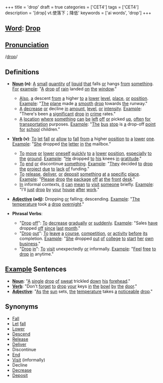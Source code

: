 +++
title = 'drop'
draft = true
categories = ['CET4']
tags = ['CET4']
description = '[drɔp] vt.使落下；降低'
keywords = ['ai words', 'drop']
+++

## [Word](/en/post/word/): [Drop](/en/post/drop/)

## [Pronunciation](/en/post/pronunciation/)
/[drop](/en/post/drop/)/

## Definitions
- **[Noun](/en/post/noun/) (n)**: [A](/en/post/a/) [small](/en/post/small/) [quantity](/en/post/quantity/) [of](/en/post/of/) [liquid](/en/post/liquid/) [that](/en/post/that/) falls [or](/en/post/or/) hangs [from](/en/post/from/) [something](/en/post/something/). [For](/en/post/for/) [example](/en/post/example/): "[A](/en/post/a/) [drop](/en/post/drop/) [of](/en/post/of/) [rain](/en/post/rain/) landed [on](/en/post/on/) [the](/en/post/the/) [window](/en/post/window/)."
  - [Also](/en/post/also/), [a](/en/post/a/) descent [from](/en/post/from/) [a](/en/post/a/) higher [to](/en/post/to/) [a](/en/post/a/) [lower](/en/post/lower/) [level](/en/post/level/), [place](/en/post/place/), [or](/en/post/or/) [position](/en/post/position/). [Example](/en/post/example/): "[The](/en/post/the/) [plane](/en/post/plane/) made [a](/en/post/a/) [smooth](/en/post/smooth/) [drop](/en/post/drop/) towards [the](/en/post/the/) runway."
  - [A](/en/post/a/) [decrease](/en/post/decrease/) [or](/en/post/or/) decline [in](/en/post/in/) [amount](/en/post/amount/), [level](/en/post/level/), [or](/en/post/or/) [intensity](/en/post/intensity/). [Example](/en/post/example/): "There's been [a](/en/post/a/) [significant](/en/post/significant/) [drop](/en/post/drop/) [in](/en/post/in/) [crime](/en/post/crime/) rates."
  - [A](/en/post/a/) [location](/en/post/location/) [where](/en/post/where/) [something](/en/post/something/) [can](/en/post/can/) [be](/en/post/be/) [left](/en/post/left/) [off](/en/post/off/) [or](/en/post/or/) picked [up](/en/post/up/), [often](/en/post/often/) [for](/en/post/for/) [transportation](/en/post/transportation/) purposes. [Example](/en/post/example/): "[The](/en/post/the/) [bus](/en/post/bus/) [stop](/en/post/stop/) is [a](/en/post/a/) drop-off [point](/en/post/point/) [for](/en/post/for/) [school](/en/post/school/) children."

- **[Verb](/en/post/verb/) (v)**: [To](/en/post/to/) [let](/en/post/let/) [fall](/en/post/fall/) [or](/en/post/or/) [allow](/en/post/allow/) [to](/en/post/to/) [fall](/en/post/fall/) [from](/en/post/from/) [a](/en/post/a/) higher [position](/en/post/position/) [to](/en/post/to/) [a](/en/post/a/) [lower](/en/post/lower/) [one](/en/post/one/). [Example](/en/post/example/): "[She](/en/post/she/) dropped [the](/en/post/the/) [letter](/en/post/letter/) [in](/en/post/in/) [the](/en/post/the/) mailbox."
  - [To](/en/post/to/) [move](/en/post/move/) [or](/en/post/or/) [lower](/en/post/lower/) [oneself](/en/post/oneself/) [quickly](/en/post/quickly/) [to](/en/post/to/) [a](/en/post/a/) [lower](/en/post/lower/) [position](/en/post/position/), [especially](/en/post/especially/) [to](/en/post/to/) [the](/en/post/the/) [ground](/en/post/ground/). [Example](/en/post/example/): "[He](/en/post/he/) dropped [to](/en/post/to/) [his](/en/post/his/) knees [in](/en/post/in/) [gratitude](/en/post/gratitude/)."
  - [To](/en/post/to/) [end](/en/post/end/) [or](/en/post/or/) discontinue [something](/en/post/something/). [Example](/en/post/example/): "[They](/en/post/they/) decided [to](/en/post/to/) [drop](/en/post/drop/) [the](/en/post/the/) [project](/en/post/project/) [due](/en/post/due/) [to](/en/post/to/) [lack](/en/post/lack/) [of](/en/post/of/) funding."
  - [To](/en/post/to/) [release](/en/post/release/), [deliver](/en/post/deliver/), [or](/en/post/or/) [deposit](/en/post/deposit/) [something](/en/post/something/) [at](/en/post/at/) [a](/en/post/a/) [specific](/en/post/specific/) [place](/en/post/place/). [Example](/en/post/example/): "[Please](/en/post/please/) [drop](/en/post/drop/) [the](/en/post/the/) [package](/en/post/package/) [off](/en/post/off/) [at](/en/post/at/) [the](/en/post/the/) [front](/en/post/front/) [desk](/en/post/desk/)."
  - [In](/en/post/in/) informal contexts, [it](/en/post/it/) [can](/en/post/can/) [mean](/en/post/mean/) [to](/en/post/to/) [visit](/en/post/visit/) [someone](/en/post/someone/) briefly. [Example](/en/post/example/): "I'll [just](/en/post/just/) [drop](/en/post/drop/) [by](/en/post/by/) [your](/en/post/your/) [house](/en/post/house/) [after](/en/post/after/) [work](/en/post/work/)."

- **[Adjective](/en/post/adjective/) (adj)**: Dropping [or](/en/post/or/) falling; descending. [Example](/en/post/example/): "[The](/en/post/the/) [temperature](/en/post/temperature/) took [a](/en/post/a/) [drop](/en/post/drop/) [overnight](/en/post/overnight/)."
  
- **Phrasal Verbs**:
  - "[Drop](/en/post/drop/) [off](/en/post/off/)": [To](/en/post/to/) [decrease](/en/post/decrease/) [gradually](/en/post/gradually/) [or](/en/post/or/) [suddenly](/en/post/suddenly/). [Example](/en/post/example/): "Sales [have](/en/post/have/) dropped [off](/en/post/off/) [since](/en/post/since/) [last](/en/post/last/) [month](/en/post/month/)."
  - "[Drop](/en/post/drop/) [out](/en/post/out/)": [To](/en/post/to/) [leave](/en/post/leave/) [a](/en/post/a/) [course](/en/post/course/), [competition](/en/post/competition/), [or](/en/post/or/) [activity](/en/post/activity/) [before](/en/post/before/) [its](/en/post/its/) completion. [Example](/en/post/example/): "[She](/en/post/she/) dropped [out](/en/post/out/) [of](/en/post/of/) [college](/en/post/college/) [to](/en/post/to/) [start](/en/post/start/) [her](/en/post/her/) [own](/en/post/own/) [business](/en/post/business/)."
  - "[Drop](/en/post/drop/) [in](/en/post/in/)": [To](/en/post/to/) [visit](/en/post/visit/) unexpectedly [or](/en/post/or/) informally. [Example](/en/post/example/): "[Feel](/en/post/feel/) [free](/en/post/free/) [to](/en/post/to/) [drop](/en/post/drop/) [in](/en/post/in/) anytime."

## [Example](/en/post/example/) Sentences
- **[Noun](/en/post/noun/)**: "[A](/en/post/a/) [single](/en/post/single/) [drop](/en/post/drop/) [of](/en/post/of/) [sweat](/en/post/sweat/) trickled [down](/en/post/down/) [his](/en/post/his/) [forehead](/en/post/forehead/)."
- **[Verb](/en/post/verb/)**: "Don't [forget](/en/post/forget/) [to](/en/post/to/) [drop](/en/post/drop/) [your](/en/post/your/) keys [in](/en/post/in/) [the](/en/post/the/) [bowl](/en/post/bowl/) [by](/en/post/by/) [the](/en/post/the/) [door](/en/post/door/)."
- **[Adjective](/en/post/adjective/)**: "[As](/en/post/as/) [the](/en/post/the/) [sun](/en/post/sun/) sets, [the](/en/post/the/) [temperature](/en/post/temperature/) takes [a](/en/post/a/) [noticeable](/en/post/noticeable/) [drop](/en/post/drop/)."

## Synonyms
- [Fall](/en/post/fall/)
- [Let](/en/post/let/) [fall](/en/post/fall/)
- [Lower](/en/post/lower/)
- [Descend](/en/post/descend/)
- [Release](/en/post/release/)
- [Deliver](/en/post/deliver/)
- Discontinue
- [End](/en/post/end/)
- [Visit](/en/post/visit/) (informally) 
- Decline
- [Decrease](/en/post/decrease/)
- [Deposit](/en/post/deposit/)
